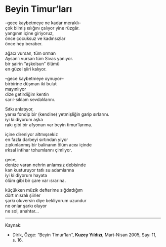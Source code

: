 # Beyin Timur’ları  
  
–gece kaybetmeye ne kadar meraklı–  
çok bilmiş ıslığını çalıyor yine rüzgâr.  
yangının içine giriyoruz,  
önce çocuksuz ve kadınsızlar  
önce hep beraber.  
  
ağacı vursan, tüm orman  
Aysan’ı vursan tüm Sivas yanıyor.  
bir şairin “aşkolsun” ölümü  
en güzel şiiri kalıyor.  
  
–gece kaybetmeye oynuyor–  
birbirine düşman iki bulut  
mayınlıyor  
dize getirdiğim kentin  
sarıl-sıklam sevdalılarını.  
  
Sıtkı anlatıyor,  
yarısı fondip bir (kendine) yetmişliğin garip sırlarını.  
iyi ki diyorum aşka  
rakı gibi bir afyonun var beyin timur’larıma.  
  
içine direniyor altmışsekiz  
en fazla darbeyi sırtından yiyor  
zıpkınlanmış bir balinanın ölüm acısı içinde  
ırksal intihar tohumlarını çimliyor.  
  
gece,  
denize varan nehrin anlamsız debisinde  
kan kusturuyor tatlı su adamlarına  
iyi ki diyorum hayata  
ölüm gibi bir çare var ısrarına.  
  
küçükken müzik defterime sığdırdığım  
dört mısralı şiirler  
şarkı oluversin diye bekliyorum uzundur  
ne onlar şarkı oluyor  
ne sol, anahtar...

---
Kaynak:

- Dirik, Özge: “Beyin Timur’ları”, **Kuzey Yıldızı**, Mart-Nisan 2005, Sayı 11, s. 16.
